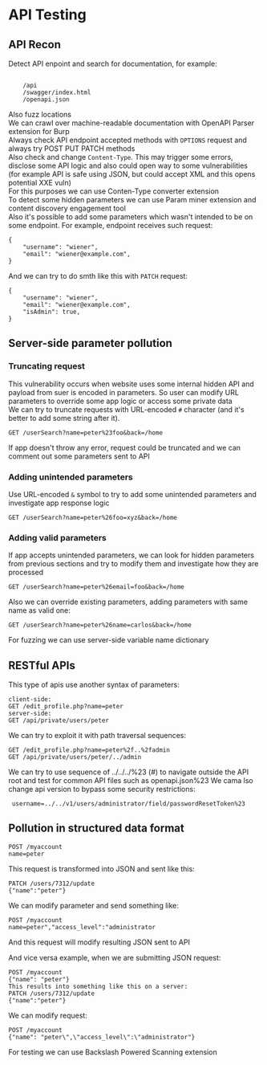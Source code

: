 # API Testing
## API Recon
Detect API enpoint and search for documentation, for example:
```

    /api
    /swagger/index.html
    /openapi.json

```
Also fuzz locations  
We can crawl over machine-readable documentation with OpenAPI Parser extension for Burp  
Always check API endpoint accepted methods with `OPTIONS` request and always try POST PUT PATCH methods  
Also check and change `Content-Type`. This may trigger some errors, disclose some API logic and also could open way to some vulnerabilities (for example API is safe using JSON, but could accept XML and this opens potential XXE vuln)  
For this purposes we can use Conten-Type converter extension  
To detect some hidden parameters we can use Param miner extension and content discovery engagement tool  
Also it's possible to add some parameters which wasn't intended to be on some endpoint. For example, endpoint receives such request:
```
{
    "username": "wiener",
    "email": "wiener@example.com",
}
```
And we can try to do smth like this with `PATCH` request:
```
{
    "username": "wiener",
    "email": "wiener@example.com",
    "isAdmin": true,
}
```
## Server-side parameter pollution

### Truncating request
This vulnerability occurs when website uses some internal hidden API and payload from suer is encoded in parameters. So user can modify URL parameters to override some app logic or access some private data  
We can try to truncate requests with URL-encoded `#` character (and it's better to add some string after it).
```
GET /userSearch?name=peter%23foo&back=/home
```
If app doesn't throw any error, request could be truncated and we can comment out some parameters sent to API  

### Adding unintended parameters
Use URL-encoded `&` symbol to try to add some unintended parameters and investigate app response logic
```
GET /userSearch?name=peter%26foo=xyz&back=/home
```

### Adding valid parameters
If app accepts unintended parameters, we can look for hidden parameters from previous sections and try to modify them and investigate how they are processed  
```
GET /userSearch?name=peter%26email=foo&back=/home
```
Also we can override existing parameters, adding parameters with same name as valid one:
```
GET /userSearch?name=peter%26name=carlos&back=/home
```
For fuzzing we can use server-side variable name dictionary

## RESTful APIs
This type of apis use another syntax of parameters:
```
client-side:
GET /edit_profile.php?name=peter
server-side:
GET /api/private/users/peter
```
We can try to exploit it with path traversal sequences:
```
GET /edit_profile.php?name=peter%2f..%2fadmin
GET /api/private/users/peter/../admin
```
We can try to use sequence of ../../../%23 (#) to navigate outside the API root and test for common API files such as openapi.json%23
We cama lso change api version to bypass some security restrictions:
```
 username=../../v1/users/administrator/field/passwordResetToken%23 
```

## Pollution in structured data format
```
POST /myaccount
name=peter
```
This request is transformed into JSON and sent like this:
```
PATCH /users/7312/update
{"name":"peter"}
```
We can modify parameter and send something like:
```
POST /myaccount
name=peter","access_level":"administrator
```
And this request will modify resulting JSON sent to API

And vice versa example, when we are submitting JSON request:
```
POST /myaccount
{"name": "peter"}
This results into something like this on a server:
PATCH /users/7312/update
{"name":"peter"}
```
We can modify request:
```
POST /myaccount
{"name": "peter\",\"access_level\":\"administrator"}
```
For testing we can use Backslash Powered Scanning extension  
